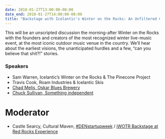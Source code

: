 ```yaml
---
date: 2018-01-27T13:00:00-08:00
date_end: 2018-01-27T14:00:00-08:00
title: "Backstage with Icelantic's Winter on the Rocks: An Unfiltered Conversation with the Creators"
---
```


This will be an unscripted discussion the morning-after Winter on the Rocks with the founders and creators of the most recognized winter live-music event, at the most iconic outdoor music venue in the country. We’ll hear about the earliest visions, the unanticipated hurdles and a few, “can you believe that shit?!” stories.

### Speakers
- Sam Warren, Icelantic’s Winter on the Rocks & The Pinecone Project
- Travis Cook, Roam Industries & Icelantic Skis
- [Chad Melis, Oskar Blues Brewery](http://www.oskarblues.com)
- [Chuck Sullivan, Something independent](http://www.somethingindependent.com/)

# Moderator
- Castle Searcy, Cultural Maven, [#DENstartupweek](https://www.denverstartupweek.org/) / [iWOTR Backstage at Red Rocks Experience](https://www.icelanticskis.com/pages/road-to-the-rocks)
